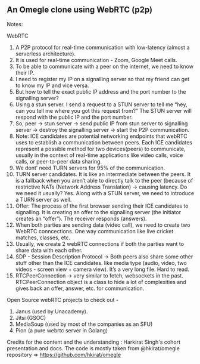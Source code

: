 ## An Omegle clone using WebRTC (p2p)

Notes: 

WebRTC

1. A P2P protocol for real-time communication with low-latency (almost a serverless architecture). 
2. It is used for real-time communication - Zoom, Google Meet calls.
3. To be able to communicate with a peer on the internet, we need to know their IP. 
4. I need to register my IP on a signalling server so that my friend can get to know my IP and vice versa. 
5. But how to tell the exact public IP address and the port number to the signalling server?
6. Using a stun server. I send a request to a STUN server to tell me “hey, can you tell me where you got this request from?” The STUN server will respond with the public IP and the port number. 
7. So, peer -> stun server -> send public IP from stun server to signalling server -> destroy the signalling server -> start the P2P communication. 
8. Note: ICE candidates are potential networking endpoints that webRTC uses to establish a communication between peers. Each ICE candidates represent a possible method for two devices(peers) to communicate, usually in the context of real-time applications like video calls, voice calls, or peer-to-peer data sharing. 
9. We dont’ need TURN servers for 95% of the communication. 
10. TURN server candidates. It is like an intermediate between the peers. It is a fallback when you aren’t able to directly talk to the peer (because of restrictive NATs (Network Address Translation) -> causing latency. Do we need it usually? Yes. Along with a STUN server, we need to introduce a TURN server as well. 
11. Offer: The process of the first browser sending their ICE candidates to signalling. It is creating an offer to the signalling server (the initiator creates an “offer”). The receiver responds (answers). 
12. When both parties are sending data (video call), we need to create two WebRTC conncections. One way communication like live cricket matches, classes, etc. 
13. Usually, we create 2 webRTC connections if both the parties want to share data with each other. 
14. SDP - Session Description Protocol -> Both peers also share some other stuff other than the ICE candidates. like media type (audio, video, two videos - screen view + camera view). It’s a very long file. Hard to read. 
15. RTCPeerConnection -> very similar to fetch, websockets in the past. RTCPeerConnection object is a class to hide a lot of complexities and gives back an offer, answer, etc. for communication.

Open Source webRTC projects to check out - 

1. Janus (used by Unacademy).
2. Jitsi (GSOC)
3. MediaSoup (used by most of the companies as an SFU)
4. Pion (a pure webrtc server in Golang)


Credits for the content and the understanding : Harkirat Singh's cohort presentation and docs. The code is mostly taken from @hkirat/omegle repository => https://github.com/hkirat/omegle
